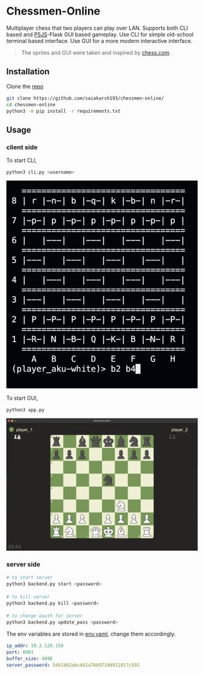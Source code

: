 # Chessmen-Online

Multiplayer chess that two players can play over LAN. Supports both CLI based and [P5JS](https://p5js.org/)-Flask GUI based gameplay. Use CLI for simple old-school terminal based interface. Use GUI for a more modern interactive interface.

> The sprites and GUI were taken and inspired by [chess.com](https://www.chess.com/).  

## Installation
Clone the [repo](https://github.com/saiakarsh193/chessmen-online/)
```bash
git clone https://github.com/saiakarsh193/chessmen-online/
cd chessmen-online
python3 -m pip install -r requirements.txt
```

## Usage

### client side
To start CLI,
```bash
python3 cli.py <username>
```

![cli_chess](/imgs/cli_chess.png)

To start GUI,
```bash
python3 app.py
```
![gui_chess](/imgs/gui_chess.png)

### server side
```bash
# to start server
python3 backend.py start <password>

# to kill server
python3 backend.py kill <password>

# to change oauth for server
python3 backend.py update_pass <password>
```

The env variables are stored in [env.yaml](env.yaml), change them accordingly.
```yaml
ip_addr: 10.2.128.150
port: 8001
buffer_size: 4096
server_password: 5d41402abc4b2a76b9719d911017c592
```
